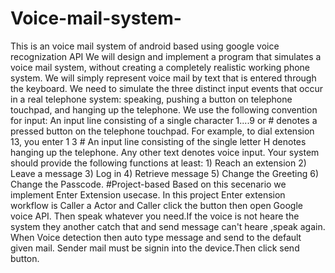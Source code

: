 # Voice-mail-system-
This is an voice mail system of android based using google voice recognization API
We will design and implement a program that simulates a voice mail system, without creating a completely realistic working phone system. We will simply represent voice mail by text that is entered through the keyboard. We need to simulate the three distinct input events that occur in a real telephone system: speaking, pushing a button on telephone touchpad, and hanging up the telephone. We use the following convention for input: An input line consisting of a single character 1....9 or # denotes a pressed button on the telephone touchpad. For example, to dial extension 13, you enter 1 3 #
An input line consisting of the single letter H denotes hanging up the telephone. Any other text denotes voice input.
Your system should provide the following functions at least: 1) Reach an extension 2) Leave a message 3) Log in 4) Retrieve message 5) Change the Greeting 6) Change the Passcode.
#Project-based
Based on this secenario we implement Enter Extension usecase. In this project Enter extension workflow is Caller a Actor and Caller click the button then open Google voice API. Then speak whatever you need.If the voice is not heare the  system they another catch that and send message can't heare ,speak again. When Voice detection then auto type message and send to the default given mail. Sender mail must be signin into the device.Then click send button.

